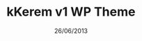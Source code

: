 ---
title: kKerem v1 WP Theme
date: 26/06/2013
tags:
  - CSS
  - HTML
  - JavaScript
images: /uploads/20220328043650-aronkisisel.png
madefor: Personal website
download:
  - icon: fab fa-wordpress
    label: WP Theme
    url: https://kkerem.com/project/kkeremv1/archive.rar
---